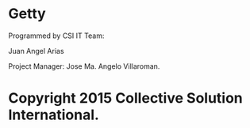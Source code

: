 Getty
=====


Programmed by CSI IT Team:

Juan Angel Arias

Project Manager:
Jose Ma. Angelo Villaroman.


Copyright 2015 Collective Solution International.
=====
